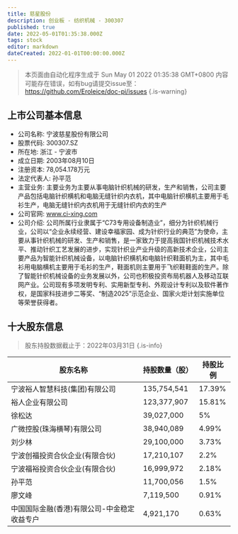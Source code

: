```yaml
---
title: 慈星股份
description: 创业板 - 纺织机械 - 300307
published: true
date: 2022-05-01T01:35:38.000Z
tags: stock
editor: markdown
dateCreated: 2022-01-01T00:00:00.000Z
---
```


> 本页面由自动化程序生成于 Sun May 01 2022 01:35:38 GMT+0800
> 内容可能存在错误，如有bug请提交issue至：https://github.com/Eroleice/doc-pi/issues
{.is-warning}

## 上市公司基本信息
- 公司名称: 宁波慈星股份有限公司
- 股票代码: 300307.SZ
- 所在地: 浙江 - 宁波市
- 成立日期: 2003年08月10日
- 注册资本: 78,054.178万元
- 法定代表人: 孙平范
- 主营业务: 主要业务为主要从事电脑针织机械的研发，生产和销售，公司主要产品包括电脑针织横机和电脑无缝针织内衣机，其中电脑针织横机主要用于毛衫生产，电脑无缝针织内衣机用于无缝针织内衣的生产
- 公司官网: www.ci-xing.com
- 公司介绍: 公司所属行业隶属于“C73专用设备制造业”，细分为针织机械行业，公司以“企业永续经营、建设幸福家园、成为针织行业的典范”为使命，主要从事针织机械的研发、生产和销售，是一家致力于提高我国针织机械技术水平、推动针织工艺发展的进步，实现针织业产业升级的高新技术企业，公司主要产品为智能针织机械设备，以电脑针织横机和电脑针织鞋面机为主，其中毛衫用电脑横机主要用于毛衫的生产，鞋面机则主要用于飞织鞋鞋面的生产。除了智能针织机械设备的业务发展以外，公司也积极投资布局机器人及移动互联网产业。公司现有多项发明专利、实用新型专利、外观设计专利以及软件著作权，是国家科技进步二等奖、“制造2025”示范企业、国家火炬计划实施单位等荣誉获得者。


## 十大股东信息
> 股东持股数据截止于：2022年03月31日
{.is-info}

| 股东名称 | 持股数量（股） | 持股比例 |
| --- | --- | --- |
| 宁波裕人智慧科技(集团)有限公司 | 135,754,541 | 17.39% |
| 裕人企业有限公司 | 123,377,907 | 15.81% |
| 徐松达 | 39,027,000 | 5% |
| 广微控股(珠海横琴)有限公司 | 38,940,089 | 4.99% |
| 刘少林 | 29,100,000 | 3.73% |
| 宁波创福投资合伙企业(有限合伙) | 17,210,107 | 2.2% |
| 宁波福裕投资合伙企业(有限合伙) | 16,999,972 | 2.18% |
| 孙平范 | 11,700,056 | 1.5% |
| 廖文峰 | 7,119,500 | 0.91% |
| 中国国际金融(香港)有限公司-中金稳定收益专户 | 4,921,170 | 0.63% |




